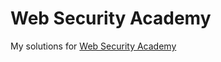 # Web Security Academy
My solutions for [Web Security Academy](https://portswigger.net/web-security)
